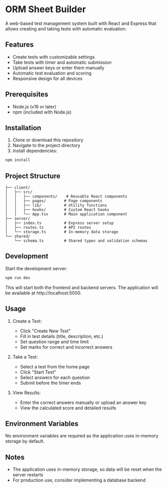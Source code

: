 # ORM Sheet Builder

A web-based test management system built with React and Express that allows creating and taking tests with automatic evaluation.

## Features
- Create tests with customizable settings
- Take tests with timer and automatic submission
- Upload answer keys or enter them manually
- Automatic test evaluation and scoring
- Responsive design for all devices

## Prerequisites

- Node.js (v16 or later)
- npm (included with Node.js)

## Installation

1. Clone or download this repository
2. Navigate to the project directory
3. Install dependencies:
```bash
npm install
```

## Project Structure

```
├── client/
│   ├── src/
│   │   ├── components/    # Reusable React components
│   │   ├── pages/        # Page components
│   │   ├── lib/          # Utility functions
│   │   ├── hooks/        # Custom React hooks
│   │   └── App.tsx       # Main application component
├── server/
│   ├── index.ts          # Express server setup
│   ├── routes.ts         # API routes
│   └── storage.ts        # In-memory data storage
└── shared/
    └── schema.ts         # Shared types and validation schemas
```

## Development

Start the development server:

```bash
npm run dev
```

This will start both the frontend and backend servers. The application will be available at http://localhost:5000.

## Usage

1. Create a Test:
   - Click "Create New Test"
   - Fill in test details (title, description, etc.)
   - Set question range and time limit
   - Set marks for correct and incorrect answers

2. Take a Test:
   - Select a test from the home page
   - Click "Start Test"
   - Select answers for each question
   - Submit before the timer ends

3. View Results:
   - Enter the correct answers manually or upload an answer key
   - View the calculated score and detailed results

## Environment Variables

No environment variables are required as the application uses in-memory storage by default.

## Notes

- The application uses in-memory storage, so data will be reset when the server restarts
- For production use, consider implementing a database backend